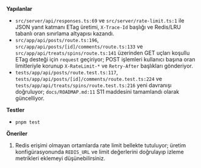 **Yapılanlar**
- `src/server/api/responses.ts:69` ve `src/server/rate-limit.ts:1` ile JSON yanıt katmanı ETag üretimi, `X-Trace-Id` başlığı ve Redis/LRU tabanlı oran sınırlama altyapısı kazandı.
- `src/app/api/posts/route.ts:196`, `src/app/api/posts/[id]/comments/route.ts:133` ve `src/app/api/treats/spins/route.ts:141` üzerinden GET uçları koşullu ETag desteği için `request` geçiriyor; POST işlemleri kullanıcı başına oran limitleriyle korunup `X-RateLimit-*` ve `Retry-After` başlıkları gönderiyor.
- `tests/app/api/posts/route.test.ts:117`, `tests/app/api/posts/[id]/comments/route.test.ts:224` ve `tests/app/api/treats/spins/route.test.ts:216` yeni davranışı doğruluyor; `docs/ROADMAP.md:11` S11 maddesini tamamlandı olarak güncelliyor.

**Testler**
- `pnpm test`

**Öneriler**
1. Redis erişimi olmayan ortamlarda rate limit bellekte tutuluyor; üretim konfigürasyonunda `REDIS_URL` ve limit değerlerini doğrulayıp izleme metrikleri eklemeyi düşünebilirsiniz.
